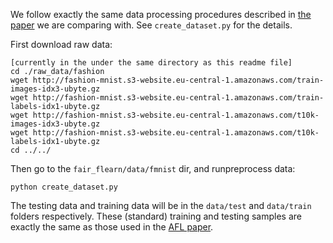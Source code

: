 We follow exactly the same data processing procedures described in [the paper](https://arxiv.org/abs/1902.00146) we are comparing with. See ```create_dataset.py``` for the details.

First download raw data:

```
[currently in the under the same directory as this readme file]
cd ./raw_data/fashion
wget http://fashion-mnist.s3-website.eu-central-1.amazonaws.com/train-images-idx3-ubyte.gz
wget http://fashion-mnist.s3-website.eu-central-1.amazonaws.com/train-labels-idx1-ubyte.gz
wget http://fashion-mnist.s3-website.eu-central-1.amazonaws.com/t10k-images-idx3-ubyte.gz
wget http://fashion-mnist.s3-website.eu-central-1.amazonaws.com/t10k-labels-idx1-ubyte.gz
cd ../../
```
Then go to the `fair_flearn/data/fmnist` dir, and runpreprocess data:

```
python create_dataset.py
```

The testing data and training data will be in the ```data/test``` and ```data/train``` folders respectively. These (standard) training and testing samples are exactly the same as those used in the [AFL paper](https://arxiv.org/abs/1902.00146).